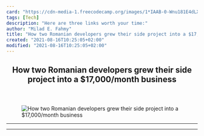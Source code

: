 ```yaml
---
card: "https://cdn-media-1.freecodecamp.org/images/1*IAAB-0-Wnu181E4dLX1HdA.jpeg"
tags: [Tech]
description: "Here are three links worth your time:"
author: "Milad E. Fahmy"
title: "How two Romanian developers grew their side project into a $17,000/month business"
created: "2021-08-16T10:25:05+02:00"
modified: "2021-08-16T10:25:05+02:00"
---
```

<div class="site-wrapper">
<main id="site-main" class="site-main outer">
<div class="inner">
<article class="post-full post tag-tech tag-startup tag-web-development tag-design tag-ux ">
<header class="post-full-header">
<h1 class="post-full-title">How two Romanian developers grew their side project into a $17,000/month business</h1>
</header>
<figure class="post-full-image">
<picture>
<source media="(max-width: 700px)" sizes="1px" srcset="data:image/gif;base64,R0lGODlhAQABAIAAAAAAAP///yH5BAEAAAAALAAAAAABAAEAAAIBRAA7 1w">
<source media="(min-width: 701px)" sizes="(max-width: 800px) 400px,
(max-width: 1170px) 700px,
1400px" srcset="https://cdn-media-1.freecodecamp.org/images/1*IAAB-0-Wnu181E4dLX1HdA.jpeg 300w,
https://cdn-media-1.freecodecamp.org/images/1*IAAB-0-Wnu181E4dLX1HdA.jpeg 600w,
https://cdn-media-1.freecodecamp.org/images/1*IAAB-0-Wnu181E4dLX1HdA.jpeg 1000w,
https://cdn-media-1.freecodecamp.org/images/1*IAAB-0-Wnu181E4dLX1HdA.jpeg 2000w">
<img onerror="this.style.display='none'" src="https://cdn-media-1.freecodecamp.org/images/1*IAAB-0-Wnu181E4dLX1HdA.jpeg" alt="How two Romanian developers grew their side project into a $17,000/month business">
</picture>
</figure>
<section class="post-full-content">
<div class="post-content">
</div>
<hr>
<hr>
</section>
</article>
</div>
</main>
</div>
<!-- Google Tag Manager (noscript) -->
<!-- End Google Tag Manager (noscript) -->
